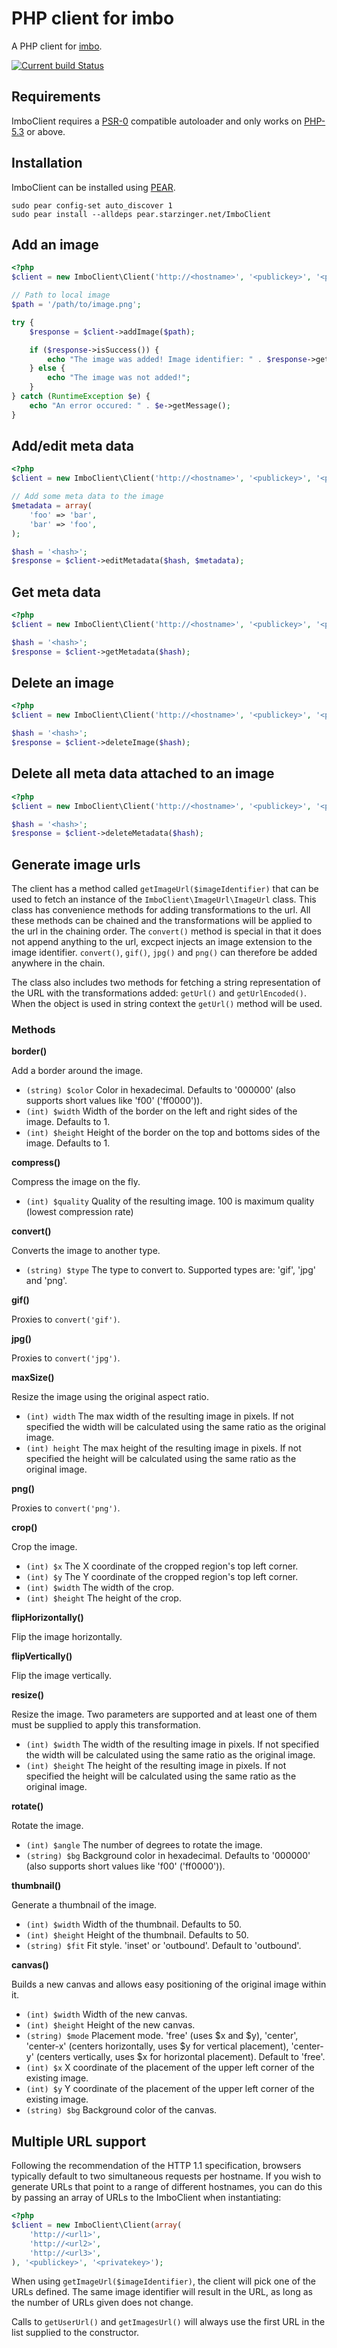 # PHP client for imbo
A PHP client for [imbo](https://github.com/imbo/imbo).

[![Current build Status](https://secure.travis-ci.org/imbo/imboclient-php.png)](http://travis-ci.org/imbo/imboclient-php)

## Requirements
ImboClient requires a [PSR-0](http://groups.google.com/group/php-standards) compatible autoloader and only works on [PHP-5.3](http://php.net/) or above.

## Installation
ImboClient can be installed using [PEAR](http://pear.php.net/).

```
sudo pear config-set auto_discover 1
sudo pear install --alldeps pear.starzinger.net/ImboClient
```

## Add an image
```php
<?php
$client = new ImboClient\Client('http://<hostname>', '<publickey>', '<privatekey>');

// Path to local image
$path = '/path/to/image.png';

try {
	$response = $client->addImage($path);

    if ($response->isSuccess()) {
        echo "The image was added! Image identifier: " . $response->getImageIdentifier();
    } else {
        echo "The image was not added!";
    }
} catch (RuntimeException $e) {
    echo "An error occured: " . $e->getMessage();
}

```
## Add/edit meta data
```php
<?php
$client = new ImboClient\Client('http://<hostname>', '<publickey>', '<privatekey>');

// Add some meta data to the image
$metadata = array(
    'foo' => 'bar',
    'bar' => 'foo',
);

$hash = '<hash>';
$response = $client->editMetadata($hash, $metadata);
```
## Get meta data
```php
<?php
$client = new ImboClient\Client('http://<hostname>', '<publickey>', '<privatekey>');

$hash = '<hash>';
$response = $client->getMetadata($hash);
```
## Delete an image
```php
<?php
$client = new ImboClient\Client('http://<hostname>', '<publickey>', '<privatekey>');

$hash = '<hash>';
$response = $client->deleteImage($hash);
```
## Delete all meta data attached to an image
```php
<?php
$client = new ImboClient\Client('http://<hostname>', '<publickey>', '<privatekey>');

$hash = '<hash>';
$response = $client->deleteMetadata($hash);
```
## Generate image urls

The client has a method called `getImageUrl($imageIdentifier)` that can be used to fetch an instance of the `ImboClient\ImageUrl\ImageUrl` class. This class has convenience methods for adding transformations to the url. All these methods can be chained and the transformations will be applied to the url in the chaining order. The `convert()` method is special in that it does not append anything to the url, excpect injects an image extension to the image identifier. `convert()`, `gif()`, `jpg()` and `png()` can therefore be added anywhere in the chain.

The class also includes two methods for fetching a string representation of the URL with the transformations added: `getUrl()` and `getUrlEncoded()`. When the object is used in string context the `getUrl()` method will be used.

### Methods

**border()**

Add a border around the image.

* `(string) $color` Color in hexadecimal. Defaults to '000000' (also supports short values like 'f00' ('ff0000')).
* `(int) $width` Width of the border on the left and right sides of the image. Defaults to 1.
* `(int) $height` Height of the border on the top and bottoms sides of the image. Defaults to 1.

**compress()**

Compress the image on the fly.

* `(int) $quality` Quality of the resulting image. 100 is maximum quality (lowest compression rate)

**convert()**

Converts the image to another type.

* `(string) $type` The type to convert to. Supported types are: 'gif', 'jpg' and 'png'.

**gif()**

Proxies to `convert('gif')`.

**jpg()**

Proxies to `convert('jpg')`.

**maxSize()**

Resize the image using the original aspect ratio.

* `(int) width` The max width of the resulting image in pixels. If not specified the width will be calculated using the same ratio as the original image.
* `(int) height` The max height of the resulting image in pixels. If not specified the height will be calculated using the same ratio as the original image.

**png()**

Proxies to `convert('png')`.

**crop()**

Crop the image.

* `(int) $x` The X coordinate of the cropped region's top left corner.
* `(int) $y` The Y coordinate of the cropped region's top left corner.
* `(int) $width` The width of the crop.
* `(int) $height` The height of the crop.

**flipHorizontally()**

Flip the image horizontally.

**flipVertically()**

Flip the image vertically.

**resize()**

Resize the image. Two parameters are supported and at least one of them must be supplied to apply this transformation.

* `(int) $width` The width of the resulting image in pixels. If not specified the width will be calculated using the same ratio as the original image.
* `(int) $height` The height of the resulting image in pixels. If not specified the height will be calculated using the same ratio as the original image.

**rotate()**

Rotate the image.

* `(int) $angle` The number of degrees to rotate the image.
* `(string) $bg` Background color in hexadecimal. Defaults to '000000' (also supports short values like 'f00' ('ff0000')).

**thumbnail()**

Generate a thumbnail of the image.

* `(int) $width` Width of the thumbnail. Defaults to 50.
* `(int) $height` Height of the thumbnail. Defaults to 50.
* `(string) $fit` Fit style. 'inset' or 'outbound'. Default to 'outbound'.

**canvas()**

Builds a new canvas and allows easy positioning of the original image within it.

* `(int) $width` Width of the new canvas.
* `(int) $height` Height of the new canvas.
* `(string) $mode` Placement mode. 'free' (uses $x and $y), 'center', 'center-x' (centers horizontally, uses $y for vertical placement), 'center-y' (centers vertically, uses $x for horizontal placement). Default to 'free'.
* `(int) $x` X coordinate of the placement of the upper left corner of the existing image.
* `(int) $y` Y coordinate of the placement of the upper left corner of the existing image.
* `(string) $bg` Background color of the canvas.

## Multiple URL support

Following the recommendation of the HTTP 1.1 specification, browsers typically default to two simultaneous requests per hostname. If you wish to generate URLs that point to a range of different hostnames, you can do this by passing an array of URLs to the ImboClient when instantiating:

```php
<?php
$client = new ImboClient\Client(array(
    'http://<url1>',
    'http://<url2>',
    'http://<url3>',
), '<publickey>', '<privatekey>');
```

When using `getImageUrl($imageIdentifier)`, the client will pick one of the URLs defined. The same image identifier will result in the URL, as long as the number of URLs given does not change.

Calls to `getUserUrl()` and `getImagesUrl()` will always use the first URL in the list supplied to the constructor.
